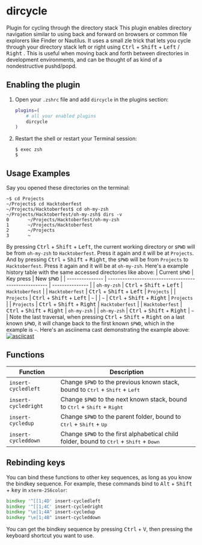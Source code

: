 # dircycle
Plugin for cycling through the directory stack
This plugin enables directory navigation similar to using back and forward on browsers or common file explorers like Finder or Nautilus. It uses a small zle trick that lets you cycle through your directory stack left or right using <kbd>Ctrl</kbd> + <kbd>Shift</kbd> + <kbd>Left</kbd> / <kbd>Right</kbd> . This is useful when moving back and forth between directories in development environments, and can be thought of as kind of a nondestructive pushd/popd.
## Enabling the plugin
1. Open your `.zshrc` file and add `dircycle` in the plugins section:
   ```zsh
   plugins=(
       # all your enabled plugins
       dircycle
   )
   ```
2. Restart the shell or restart your Terminal session:
   ```console
   $ exec zsh
   $
   ```
## Usage Examples
Say you opened these directories on the terminal:
```console
~$ cd Projects
~/Projects$ cd Hacktoberfest
~/Projects/Hacktoberfest$ cd oh-my-zsh
~/Projects/Hacktoberfest/oh-my-zsh$ dirs -v
0       ~/Projects/Hacktoberfest/oh-my-zsh
1       ~/Projects/Hacktoberfest
2       ~/Projects
3       ~
```
By pressing <kbd>Ctrl</kbd> + <kbd>Shift</kbd> + <kbd>Left</kbd>, the current working directory or `$PWD` will be from `oh-my-zsh` to `Hacktoberfest`. Press it again and it will be at `Projects`.
And by pressing <kbd>Ctrl</kbd> + <kbd>Shift</kbd> + <kbd>Right</kbd>, the `$PWD` will be from `Projects` to `Hacktoberfest`. Press it again and it will be at `oh-my-zsh`.
Here's a example history table with the same accessed directories like above:
| Current `$PWD`  | Key press                                             | New `$PWD`      |
| --------------- | ----------------------------------------------------- | --------------- |
| `oh-my-zsh`     | <kbd>Ctrl</kbd> + <kbd>Shift</kbd> + <kbd>Left</kbd>  | `Hacktoberfest` |
| `Hacktoberfest` | <kbd>Ctrl</kbd> + <kbd>Shift</kbd> + <kbd>Left</kbd>  | `Projects`      |
| `Projects`      | <kbd>Ctrl</kbd> + <kbd>Shift</kbd> + <kbd>Left</kbd>  | `~`             |
| `~`             | <kbd>Ctrl</kbd> + <kbd>Shift</kbd> + <kbd>Right</kbd> | `Projects`      |
| `Projects`      | <kbd>Ctrl</kbd> + <kbd>Shift</kbd> + <kbd>Right</kbd> | `Hacktoberfest` |
| `Hacktoberfest` | <kbd>Ctrl</kbd> + <kbd>Shift</kbd> + <kbd>Right</kbd> | `oh-my-zsh`     |
| `oh-my-zsh`     | <kbd>Ctrl</kbd> + <kbd>Shift</kbd> + <kbd>Right</kbd> | `~`             |
Note the last traversal, when pressing <kbd>Ctrl</kbd> + <kbd>Shift</kbd> + <kbd>Right</kbd> on a last known `$PWD`, it will change back to the first known `$PWD`, which in the example is `~`.
Here's an asciinema cast demonstrating the example above:
[![asciicast](https://asciinema.org/a/204406.png)](https://asciinema.org/a/204406)
## Functions
| Function             | Description                                                                                                         |
| -------------------- | ------------------------------------------------------------------------------------------------------------------- |
| `insert-cycledleft`  | Change `$PWD` to the previous known stack, bound to <kbd>Ctrl</kbd> + <kbd>Shift</kbd> + <kbd>Left</kbd>            |
| `insert-cycledright` | Change `$PWD` to the next known stack, bound to <kbd>Ctrl</kbd> + <kbd>Shift</kbd> + <kbd>Right</kbd>               |
| `insert-cycledup`    | Change `$PWD` to the parent folder, bound to <kbd>Ctrl</kbd> + <kbd>Shift</kbd> + <kbd>Up</kbd>                     |
| `insert-cycleddown`  | Change `$PWD` to the first alphabetical child folder, bound to <kbd>Ctrl</kbd> + <kbd>Shift</kbd> + <kbd>Down</kbd> |
## Rebinding keys
You can bind these functions to other key sequences, as long as you know the bindkey sequence. For example, these commands bind to <kbd>Alt</kbd> + <kbd>Shift</kbd> + <kbd>key</kbd> in `xterm-256color`:
```zsh
bindkey '^[[1;4D' insert-cycledleft
bindkey '^[[1;4C' insert-cycledright
bindkey "\e[1;4A" insert-cycledup
bindkey "\e[1;4B" insert-cycleddown
```
You can get the bindkey sequence by pressing <kbd>Ctrl</kbd> + <kbd>V</kbd>, then pressing the keyboard shortcut you want to use.
